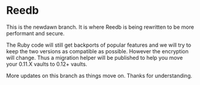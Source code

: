 Reedb
====

This is the newdawn branch. It is where Reedb is being rewritten to be more performant and secure.

The Ruby code will still get backports of popular features and we will try to keep the two versions as compatible as possible. However the encryption will change. Thus a migration helper will be published to help you move your 0.11.X vaults to 0.12+ vaults.

More updates on this branch as things move on.
Thanks for understanding.